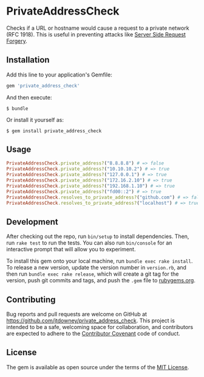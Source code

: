# PrivateAddressCheck

Checks if a URL or hostname would cause a request to a private network (RFC 1918). This is useful in preventing attacks like [Server Side Request Forgery](https://cwe.mitre.org/data/definitions/918.html).

## Installation

Add this line to your application's Gemfile:

```ruby
gem 'private_address_check'
```

And then execute:

    $ bundle

Or install it yourself as:

    $ gem install private_address_check

## Usage

```ruby
PrivateAddressCheck.private_address?("8.8.8.8") # => false
PrivateAddressCheck.private_address?("10.10.10.2") # => true
PrivateAddressCheck.private_address?("127.0.0.1") # => true
PrivateAddressCheck.private_address?("172.16.2.10") # => true
PrivateAddressCheck.private_address?("192.168.1.10") # => true
PrivateAddressCheck.private_address?("fd00::2") # => true
PrivateAddressCheck.resolves_to_private_address?("github.com") # => false
PrivateAddressCheck.resolves_to_private_address?("localhost") # => true
```

## Development

After checking out the repo, run `bin/setup` to install dependencies. Then, run `rake test` to run the tests. You can also run `bin/console` for an interactive prompt that will allow you to experiment.

To install this gem onto your local machine, run `bundle exec rake install`. To release a new version, update the version number in `version.rb`, and then run `bundle exec rake release`, which will create a git tag for the version, push git commits and tags, and push the `.gem` file to [rubygems.org](https://rubygems.org).

## Contributing

Bug reports and pull requests are welcome on GitHub at https://github.com/jtdowney/private_address_check. This project is intended to be a safe, welcoming space for collaboration, and contributors are expected to adhere to the [Contributor Covenant](http://contributor-covenant.org) code of conduct.


## License

The gem is available as open source under the terms of the [MIT License](http://opensource.org/licenses/MIT).

